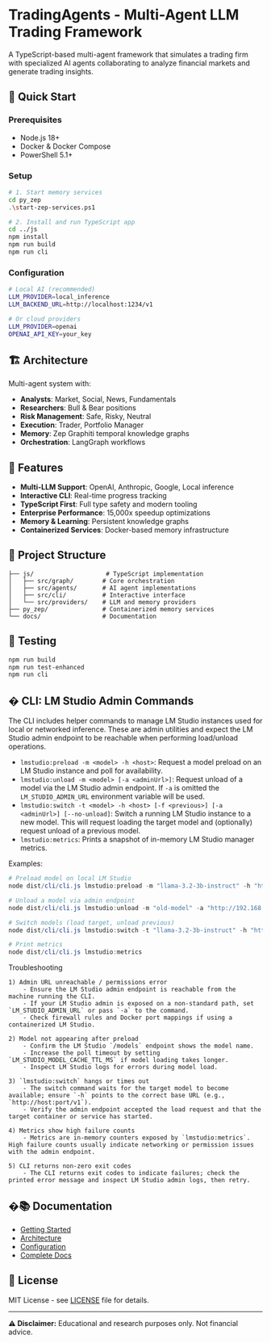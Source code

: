 # TradingAgents - Multi-Agent LLM Trading Framework

A TypeScript-based multi-agent framework that simulates a trading firm with specialized AI agents collaborating to analyze financial markets and generate trading insights.

## 🚀 Quick Start

### Prerequisites
- Node.js 18+
- Docker & Docker Compose 
- PowerShell 5.1+

### Setup
```bash
# 1. Start memory services
cd py_zep
.\start-zep-services.ps1

# 2. Install and run TypeScript app
cd ../js
npm install
npm run build
npm run cli
```

### Configuration
```bash
# Local AI (recommended)
LLM_PROVIDER=local_inference
LLM_BACKEND_URL=http://localhost:1234/v1

# Or cloud providers
LLM_PROVIDER=openai
OPENAI_API_KEY=your_key
```

## 🏗️ Architecture

Multi-agent system with:
- **Analysts**: Market, Social, News, Fundamentals
- **Researchers**: Bull & Bear positions  
- **Risk Management**: Safe, Risky, Neutral
- **Execution**: Trader, Portfolio Manager
- **Memory**: Zep Graphiti temporal knowledge graphs
- **Orchestration**: LangGraph workflows

## 🎯 Features

- **Multi-LLM Support**: OpenAI, Anthropic, Google, Local inference
- **Interactive CLI**: Real-time progress tracking
- **TypeScript First**: Full type safety and modern tooling
- **Enterprise Performance**: 15,000x speedup optimizations
- **Memory & Learning**: Persistent knowledge graphs
- **Containerized Services**: Docker-based memory infrastructure

## 📁 Project Structure

```
├── js/                    # TypeScript implementation
│   ├── src/graph/        # Core orchestration
│   ├── src/agents/       # AI agent implementations  
│   ├── src/cli/          # Interactive interface
│   └── src/providers/    # LLM and memory providers
├── py_zep/               # Containerized memory services
└── docs/                 # Documentation
```

## 🧪 Testing

```bash
npm run build
npm run test-enhanced
npm run cli
```

## � CLI: LM Studio Admin Commands

The CLI includes helper commands to manage LM Studio instances used for local or networked inference. These are admin utilities and expect the LM Studio admin endpoint to be reachable when performing load/unload operations.

- `lmstudio:preload -m <model> -h <host>`: Request a model preload on an LM Studio instance and poll for availability.
- `lmstudio:unload -m <model> [-a <adminUrl>]`: Request unload of a model via the LM Studio admin endpoint. If `-a` is omitted the `LM_STUDIO_ADMIN_URL` environment variable will be used.
- `lmstudio:switch -t <model> -h <host> [-f <previous>] [-a <adminUrl>] [--no-unload]`: Switch a running LM Studio instance to a new model. This will request loading the target model and (optionally) request unload of a previous model.
- `lmstudio:metrics`: Prints a snapshot of in-memory LM Studio manager metrics.

Examples:
```powershell
# Preload model on local LM Studio
node dist/cli/cli.js lmstudio:preload -m "llama-3.2-3b-instruct" -h "http://localhost:1234/v1"

# Unload a model via admin endpoint
node dist/cli/cli.js lmstudio:unload -m "old-model" -a "http://192.168.1.85:1234/admin"

# Switch models (load target, unload previous)
node dist/cli/cli.js lmstudio:switch -t "llama-3.2-3b-instruct" -h "http://localhost:1234/v1" -f "old-model" -a "http://localhost:1234/admin"

# Print metrics
node dist/cli/cli.js lmstudio:metrics
```

Troubleshooting
```
1) Admin URL unreachable / permissions error
	- Ensure the LM Studio admin endpoint is reachable from the machine running the CLI.
	- If your LM Studio admin is exposed on a non-standard path, set `LM_STUDIO_ADMIN_URL` or pass `-a` to the command.
	- Check firewall rules and Docker port mappings if using a containerized LM Studio.

2) Model not appearing after preload
	- Confirm the LM Studio `/models` endpoint shows the model name.
	- Increase the poll timeout by setting `LM_STUDIO_MODEL_CACHE_TTL_MS` if model loading takes longer.
	- Inspect LM Studio logs for errors during model load.

3) `lmstudio:switch` hangs or times out
	- The switch command waits for the target model to become available; ensure `-h` points to the correct base URL (e.g., `http://host:port/v1`).
	- Verify the admin endpoint accepted the load request and that the target container or service has started.

4) Metrics show high failure counts
	- Metrics are in-memory counters exposed by `lmstudio:metrics`. High failure counts usually indicate networking or permission issues with the admin endpoint.

5) CLI returns non-zero exit codes
	- The CLI returns exit codes to indicate failures; check the printed error message and inspect LM Studio admin logs, then retry.
```

## �📚 Documentation

- [Getting Started](docs/GETTING-STARTED.md)
- [Architecture](docs/ARCHITECTURE.md) 
- [Configuration](docs/CONFIGURATION.md)
- [Complete Docs](docs/)

## 📄 License

MIT License - see [LICENSE](LICENSE) file for details.

---

**⚠️ Disclaimer:** Educational and research purposes only. Not financial advice.